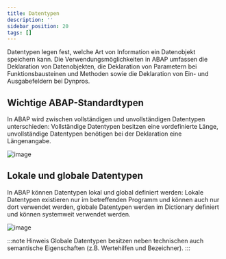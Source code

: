 ```yaml
---
title: Datentypen
description: ''
sidebar_position: 20
tags: []
---
```


Datentypen legen fest, welche Art von Information ein Datenobjekt speichern kann. Die Verwendungsmöglichkeiten in ABAP umfassen die Deklaration von Datenobjekten, die Deklaration von Parametern bei Funktionsbausteinen und Methoden sowie die Deklaration von 
Ein- und Ausgabefeldern bei Dynpros.

## Wichtige ABAP-Standardtypen
In ABAP wird zwischen vollständigen und unvollständigen Datentypen unterschieden: Vollständige Datentypen besitzen eine vordefinierte Länge, unvollständige Datentypen benötigen bei der Deklaration eine Längenangabe.

![image](https://user-images.githubusercontent.com/47243617/194813019-7791b6cb-d7fa-4568-b8fc-78baa4bcf083.png)

## Lokale und globale Datentypen
In ABAP können Datentypen lokal und global definiert werden: Lokale Datentypen existieren nur im betreffenden Programm und können auch nur dort verwendet werden, globale Datentypen werden im Dictionary definiert und können systemweit verwendet werden.

![image](https://user-images.githubusercontent.com/47243617/194846702-54ad576f-029d-4289-88ec-5f595375e7d1.png)

:::note Hinweis
Globale Datentypen besitzen neben technischen auch semantische Eigenschaften (z.B. Wertehilfen und Bezeichner).
:::
